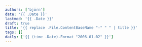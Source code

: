```yaml
---
authors: ['björn']
date: '{{ .Date }}'
lastmod: '{{ .Date }}'
draft: true
title: '{{ replace .File.ContentBaseName "-" " " | title }}'
tags: []
daily: ['{{ (time .Date).Format "2006-01-02" }}']
---
```

